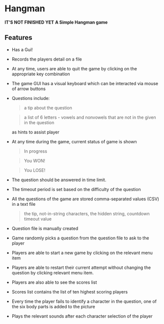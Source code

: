 # Hangman
**IT'S NOT FINISHED YET**
**A Simple Hangman game**

## Features

- Has a Gui!
- Records the players detail on a file
- At any time, users are able to quit the game by clicking on the appropriate key combination
- The game GUI has a visual keyboard which can be interacted via mouse of arrow buttons
- Questions include:
     > a tip about the question
      
     > a list of 6 letters - vowels and nonvowels that are not in the given in the question
  
  as hints to assist player
- At any time during the game, current status of game is shown
     >  In progress

     >  You WON!
     
     >  You LOSE!
- The question should be answered in time limit.
- The timeout period is set based on the difficulty of the question
- All the questions of the game are stored comma-separated values (CSV) in a text file
    > the tip, not-in-string characters, the hidden string, countdown timeout value
- Question file is manually created
- Game randomly picks a question from the question file to ask to the player
- Players are able to start a new game by clicking on the relevant menu item
- Players are able to restart their current attempt without changing the question by clicking relevant menu item.
- Players are also able to see the scores list
- Scores list contains the list of ten highest scoring players
- Every time the player fails to identify a character in the question, one of the six body parts is added to the picture
- Plays the relevant sounds after each character selection of the player
